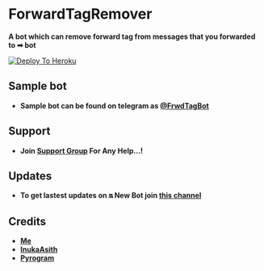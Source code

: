 # ForwardTagRemover

**A bot which can remove forward tag from messages that you forwarded to ➡ bot**

[![Deploy To Heroku](https://www.herokucdn.com/deploy/button.svg)](https://heroku.com/deploy)

## Sample bot

- **Sample bot can be found on telegram as [@FrwdTagBot](https://t.me/FrwdTagBot)**

## Support
 
- **Join [Support Group](https://t.me/BotzCityChat) For Any Help...!**

## Updates

- **To get lastest updates on 🔛 New Bot join [this channel](t.me/BotzCity)**

## Credits

- **[Me](https://t.me/ABHI_VILAN)**
- **[InukaAsith](https://t.me/InukaAsith)** 
- **[Pyrogram](https://docs.pyrogram.org)**
